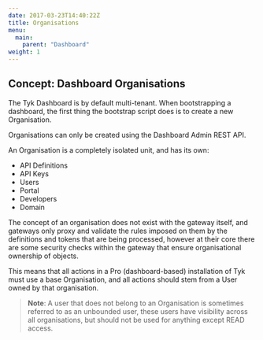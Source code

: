 ```yaml
---
date: 2017-03-23T14:40:22Z
title: Organisations
menu:
  main:
    parent: "Dashboard"
weight: 1 
---
```


## Concept: Dashboard Organisations

The Tyk Dashboard is by default multi-tenant. When bootstrapping a dashboard, the first thing the bootstrap script does is to create a new Organisation.

Organisations can only be created using the Dashboard Admin REST API.

An Organisation is a completely isolated unit, and has its own:

* API Definitions
* API Keys
* Users
* Portal
* Developers
* Domain

The concept of an organisation does not exist with the gateway itself, and gateways only proxy and validate the rules imposed on them by the definitions and tokens that are being processed, however at their core there are some security checks within the gateway that ensure organisational ownership of objects.

This means that all actions in a Pro (dashboard-based) installation of Tyk must use a base Organisation, and all actions should stem from a User owned by that organisation.

> **Note**: A user that does not belong to an Organisation is sometimes referred to as an unbounded user, these users have visibility across all organisations, but should not be used for anything except READ access.
